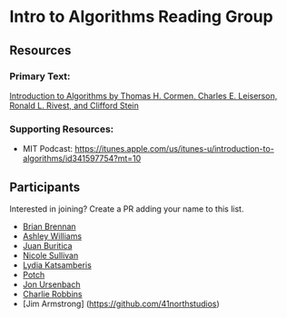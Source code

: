 # Intro to Algorithms Reading Group

## Resources

### Primary Text: 

[Introduction to Algorithms by Thomas H. Cormen, Charles E. Leiserson, Ronald L. Rivest, and Clifford Stein](http://smile.amazon.com/gp/product/0262033844/ref=s9_simh_co_p14_d0_i1?pf_rd_m=ATVPDKIKX0DER&pf_rd_s=typ-top-left-1&pf_rd_r=1H79AXPNQ3201GHFPZZE&pf_rd_t=3201&pf_rd_p=1827489602&pf_rd_i=typ01)

### Supporting Resources:

- MIT Podcast: https://itunes.apple.com/us/itunes-u/introduction-to-algorithms/id341597754?mt=10

## Participants
Interested in joining? Create a PR adding your name to this list.

- [Brian Brennan](https://github.com/brianloveswords)
- [Ashley Williams](https://github.com/ashleygwilliams) 
- [Juan Buritica](https://github.com/Buritica)
- [Nicole Sullivan](https://github.com/stubbornella)
- [Lydia Katsamberis](https://github.com/llkats)
- [Potch](https://github.com/potch)
- [Jon Ursenbach](https://github.com/jonursenbach)
- [Charlie Robbins](https://github.com/indexzero)
- [Jim Armstrong] (https://github.com/41northstudios)
